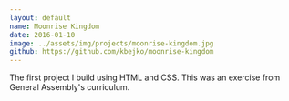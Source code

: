 ```yaml
---
layout: default
name: Moonrise Kingdom
date: 2016-01-10
image: ../assets/img/projects/moonrise-kingdom.jpg
github: https://github.com/kbejko/moonrise-kingdom
---
```


The first project I build using HTML and CSS. This was an exercise from General Assembly's curriculum.

